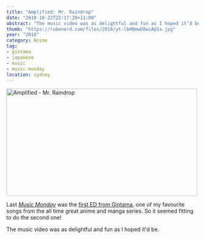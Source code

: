 ```yaml
---
title: "Amplified: Mr. Raindrop"
date: "2018-10-22T22:17:20+11:00"
abstract: "The music video was as delightful and fun as I hoped it’d be."
thumb: "https://rubenerd.com/files/2018/yt-lbHQmwD0wiA@1x.jpg"
year: "2018"
category: Anime
tag:
- gintama
- japanese
- music
- music-monday
location: sydney
---
```

<p><a title="Amplified - Mr. Raindrop" href="https://www.youtube.com/watch?v=lbHQmwD0wiA"><img src="https://rubenerd.com/files/2018/yt-lbHQmwD0wiA@1x.jpg" srcset="https://rubenerd.com/files/2018/yt-lbHQmwD0wiA@1x.jpg 1x, https://rubenerd.com/files/2018/yt-lbHQmwD0wiA@2x.jpg 2x" alt="Amplified - Mr. Raindrop" style="width:500px; height:281px;" /></a></p>

Last *[Music Monday]* was the [first ED from Gintama], one of my favourite songs from the all time great anime and manga series. So it seemed fitting to do the second one!

The music video was as delightful and fun as I hoped it'd be.

[Music Monday]: https://rubenerd.com/tag/music-monday/
[first ED from Gintama]: https://rubenerd.com/captain-straydum-fuusen-gum/

